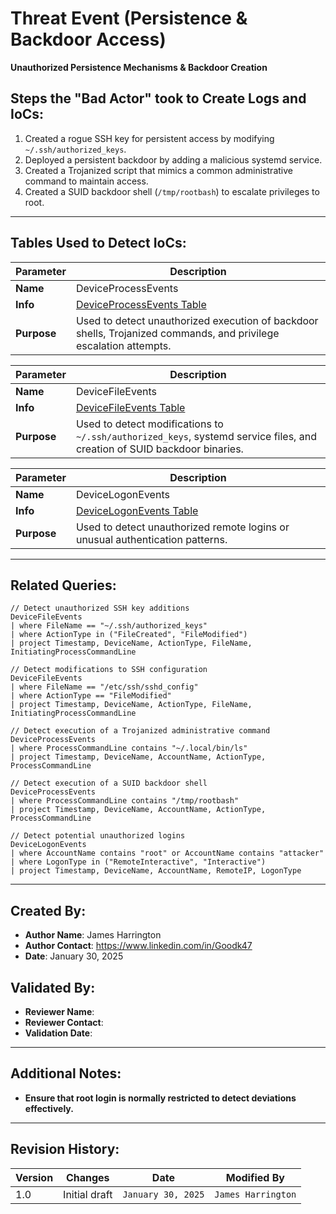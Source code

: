 # Threat Event (Persistence & Backdoor Access)

**Unauthorized Persistence Mechanisms & Backdoor Creation**

## Steps the "Bad Actor" took to Create Logs and IoCs:

1. Created a rogue SSH key for persistent access by modifying `~/.ssh/authorized_keys`.
2. Deployed a persistent backdoor by adding a malicious systemd service.
3. Created a Trojanized script that mimics a common administrative command to maintain access.
4. Created a SUID backdoor shell (`/tmp/rootbash`) to escalate privileges to root.

---

## Tables Used to Detect IoCs:

| **Parameter** | **Description** |
|--------------|----------------|
| **Name** | DeviceProcessEvents |
| **Info** | [DeviceProcessEvents Table](https://learn.microsoft.com/en-us/defender-xdr/advanced-hunting-deviceprocessevents-table) |
| **Purpose** | Used to detect unauthorized execution of backdoor shells, Trojanized commands, and privilege escalation attempts. |

| **Parameter** | **Description** |
|--------------|----------------|
| **Name** | DeviceFileEvents |
| **Info** | [DeviceFileEvents Table](https://learn.microsoft.com/en-us/defender-xdr/advanced-hunting-devicefileevents-table) |
| **Purpose** | Used to detect modifications to `~/.ssh/authorized_keys`, systemd service files, and creation of SUID backdoor binaries. |

| **Parameter** | **Description** |
|--------------|----------------|
| **Name** | DeviceLogonEvents |
| **Info** | [DeviceLogonEvents Table](https://learn.microsoft.com/en-us/defender-xdr/advanced-hunting-devicelogonevents-table) |
| **Purpose** | Used to detect unauthorized remote logins or unusual authentication patterns. |

---

## Related Queries:

```kql
// Detect unauthorized SSH key additions
DeviceFileEvents
| where FileName == "~/.ssh/authorized_keys"
| where ActionType in ("FileCreated", "FileModified")
| project Timestamp, DeviceName, ActionType, FileName, InitiatingProcessCommandLine

// Detect modifications to SSH configuration
DeviceFileEvents
| where FileName == "/etc/ssh/sshd_config"
| where ActionType == "FileModified"
| project Timestamp, DeviceName, ActionType, FileName, InitiatingProcessCommandLine

// Detect execution of a Trojanized administrative command
DeviceProcessEvents
| where ProcessCommandLine contains "~/.local/bin/ls"
| project Timestamp, DeviceName, AccountName, ActionType, ProcessCommandLine

// Detect execution of a SUID backdoor shell
DeviceProcessEvents
| where ProcessCommandLine contains "/tmp/rootbash"
| project Timestamp, DeviceName, AccountName, ActionType, ProcessCommandLine

// Detect potential unauthorized logins
DeviceLogonEvents
| where AccountName contains "root" or AccountName contains "attacker"
| where LogonType in ("RemoteInteractive", "Interactive")
| project Timestamp, DeviceName, AccountName, RemoteIP, LogonType
```

---

## Created By:
- **Author Name**: James Harrington
- **Author Contact**: https://www.linkedin.com/in/Goodk47
- **Date**: January 30, 2025

## Validated By:
- **Reviewer Name**:
- **Reviewer Contact**:
- **Validation Date**:

---

## Additional Notes:
- **Ensure that root login is normally restricted to detect deviations effectively.**

---

## Revision History:
| **Version** | **Changes**                   | **Date**         | **Modified By**   |
|-------------|-------------------------------|------------------|-------------------|
| 1.0         | Initial draft                  | `January 30, 2025`  | `James Harrington`    |

